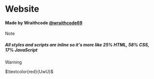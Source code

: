 # Website
#### Made by Wraithcode [@wraithcode69](https://github.com/wraithcode69)
> [!NOTE]
> ##### All styles and scripts are inline so it's more like 25% HTML, 58% CSS, 17% JavaScript

> [!WARNING]
> $\textcolor{red}{UwU}$
